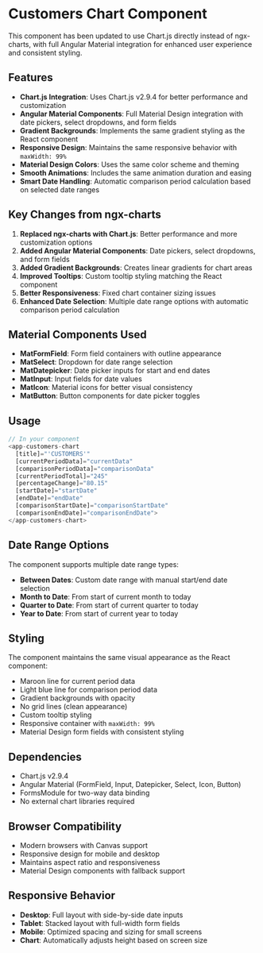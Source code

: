 # Customers Chart Component

This component has been updated to use Chart.js directly instead of ngx-charts, with full Angular Material integration for enhanced user experience and consistent styling.

## Features

- **Chart.js Integration**: Uses Chart.js v2.9.4 for better performance and customization
- **Angular Material Components**: Full Material Design integration with date pickers, select dropdowns, and form fields
- **Gradient Backgrounds**: Implements the same gradient styling as the React component
- **Responsive Design**: Maintains the same responsive behavior with `maxWidth: 99%`
- **Material Design Colors**: Uses the same color scheme and theming
- **Smooth Animations**: Includes the same animation duration and easing
- **Smart Date Handling**: Automatic comparison period calculation based on selected date ranges

## Key Changes from ngx-charts

1. **Replaced ngx-charts with Chart.js**: Better performance and more customization options
2. **Added Angular Material Components**: Date pickers, select dropdowns, and form fields
3. **Added Gradient Backgrounds**: Creates linear gradients for chart areas
4. **Improved Tooltips**: Custom tooltip styling matching the React component
5. **Better Responsiveness**: Fixed chart container sizing issues
6. **Enhanced Date Selection**: Multiple date range options with automatic comparison period calculation

## Material Components Used

- **MatFormField**: Form field containers with outline appearance
- **MatSelect**: Dropdown for date range selection
- **MatDatepicker**: Date picker inputs for start and end dates
- **MatInput**: Input fields for date values
- **MatIcon**: Material icons for better visual consistency
- **MatButton**: Button components for date picker toggles

## Usage

```typescript
// In your component
<app-customers-chart
  [title]="'CUSTOMERS'"
  [currentPeriodData]="currentData"
  [comparisonPeriodData]="comparisonData"
  [currentPeriodTotal]="245"
  [percentageChange]="80.15"
  [startDate]="startDate"
  [endDate]="endDate"
  [comparisonStartDate]="comparisonStartDate"
  [comparisonEndDate]="comparisonEndDate">
</app-customers-chart>
```

## Date Range Options

The component supports multiple date range types:
- **Between Dates**: Custom date range with manual start/end date selection
- **Month to Date**: From start of current month to today
- **Quarter to Date**: From start of current quarter to today
- **Year to Date**: From start of current year to today

## Styling

The component maintains the same visual appearance as the React component:
- Maroon line for current period data
- Light blue line for comparison period data
- Gradient backgrounds with opacity
- No grid lines (clean appearance)
- Custom tooltip styling
- Responsive container with `maxWidth: 99%`
- Material Design form fields with consistent styling

## Dependencies

- Chart.js v2.9.4
- Angular Material (FormField, Input, Datepicker, Select, Icon, Button)
- FormsModule for two-way data binding
- No external chart libraries required

## Browser Compatibility

- Modern browsers with Canvas support
- Responsive design for mobile and desktop
- Maintains aspect ratio and responsiveness
- Material Design components with fallback support

## Responsive Behavior

- **Desktop**: Full layout with side-by-side date inputs
- **Tablet**: Stacked layout with full-width form fields
- **Mobile**: Optimized spacing and sizing for small screens
- **Chart**: Automatically adjusts height based on screen size
